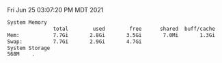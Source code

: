 Fri Jun 25 03:07:20 PM MDT 2021
```bash
System Memory
               total        used        free      shared  buff/cache   available
Mem:           7.7Gi       2.8Gi       3.5Gi       7.0Mi       1.3Gi       4.5Gi
Swap:          7.7Gi       2.9Gi       4.7Gi
System Storage
568M	.
```

